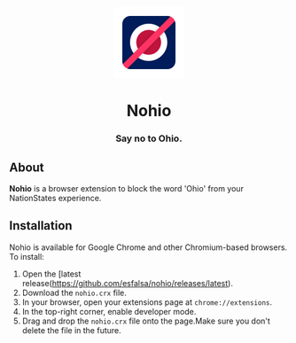 <div align="center">

![nohio logo](./src/icons/icon128.png)

# Nohio

### Say no to Ohio.

</div>

## About

**Nohio** is a browser extension to block the word 'Ohio' from your NationStates experience.

## Installation

Nohio is available for Google Chrome and other Chromium-based browsers. To install:

1. Open the [latest release(https://github.com/esfalsa/nohio/releases/latest).
2. Download the `nohio.crx` file.
3. In your browser, open your extensions page at `chrome://extensions`.
4. In the top-right corner, enable developer mode.
5. Drag and drop the `nohio.crx` file onto the page.Make sure you don't delete the file in the future.
